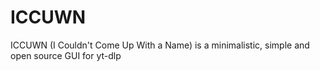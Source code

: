 # ICCUWN
ICCUWN (I Couldn't Come Up With a Name) is a minimalistic, simple and open source GUI for yt-dlp
